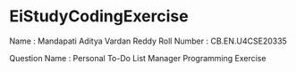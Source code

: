 # EiStudyCodingExercise

Name : Mandapati Aditya Vardan Reddy
Roll Number : CB.EN.U4CSE20335

Question Name : Personal To-Do List Manager Programming Exercise
